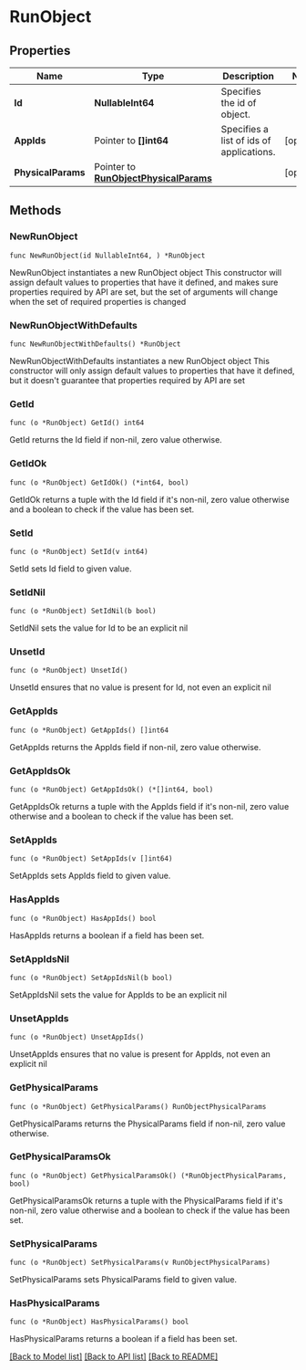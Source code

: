 # RunObject

## Properties

Name | Type | Description | Notes
------------ | ------------- | ------------- | -------------
**Id** | **NullableInt64** | Specifies the id of object. | 
**AppIds** | Pointer to **[]int64** | Specifies a list of ids of applications. | [optional] 
**PhysicalParams** | Pointer to [**RunObjectPhysicalParams**](RunObjectPhysicalParams.md) |  | [optional] 

## Methods

### NewRunObject

`func NewRunObject(id NullableInt64, ) *RunObject`

NewRunObject instantiates a new RunObject object
This constructor will assign default values to properties that have it defined,
and makes sure properties required by API are set, but the set of arguments
will change when the set of required properties is changed

### NewRunObjectWithDefaults

`func NewRunObjectWithDefaults() *RunObject`

NewRunObjectWithDefaults instantiates a new RunObject object
This constructor will only assign default values to properties that have it defined,
but it doesn't guarantee that properties required by API are set

### GetId

`func (o *RunObject) GetId() int64`

GetId returns the Id field if non-nil, zero value otherwise.

### GetIdOk

`func (o *RunObject) GetIdOk() (*int64, bool)`

GetIdOk returns a tuple with the Id field if it's non-nil, zero value otherwise
and a boolean to check if the value has been set.

### SetId

`func (o *RunObject) SetId(v int64)`

SetId sets Id field to given value.


### SetIdNil

`func (o *RunObject) SetIdNil(b bool)`

 SetIdNil sets the value for Id to be an explicit nil

### UnsetId
`func (o *RunObject) UnsetId()`

UnsetId ensures that no value is present for Id, not even an explicit nil
### GetAppIds

`func (o *RunObject) GetAppIds() []int64`

GetAppIds returns the AppIds field if non-nil, zero value otherwise.

### GetAppIdsOk

`func (o *RunObject) GetAppIdsOk() (*[]int64, bool)`

GetAppIdsOk returns a tuple with the AppIds field if it's non-nil, zero value otherwise
and a boolean to check if the value has been set.

### SetAppIds

`func (o *RunObject) SetAppIds(v []int64)`

SetAppIds sets AppIds field to given value.

### HasAppIds

`func (o *RunObject) HasAppIds() bool`

HasAppIds returns a boolean if a field has been set.

### SetAppIdsNil

`func (o *RunObject) SetAppIdsNil(b bool)`

 SetAppIdsNil sets the value for AppIds to be an explicit nil

### UnsetAppIds
`func (o *RunObject) UnsetAppIds()`

UnsetAppIds ensures that no value is present for AppIds, not even an explicit nil
### GetPhysicalParams

`func (o *RunObject) GetPhysicalParams() RunObjectPhysicalParams`

GetPhysicalParams returns the PhysicalParams field if non-nil, zero value otherwise.

### GetPhysicalParamsOk

`func (o *RunObject) GetPhysicalParamsOk() (*RunObjectPhysicalParams, bool)`

GetPhysicalParamsOk returns a tuple with the PhysicalParams field if it's non-nil, zero value otherwise
and a boolean to check if the value has been set.

### SetPhysicalParams

`func (o *RunObject) SetPhysicalParams(v RunObjectPhysicalParams)`

SetPhysicalParams sets PhysicalParams field to given value.

### HasPhysicalParams

`func (o *RunObject) HasPhysicalParams() bool`

HasPhysicalParams returns a boolean if a field has been set.


[[Back to Model list]](../README.md#documentation-for-models) [[Back to API list]](../README.md#documentation-for-api-endpoints) [[Back to README]](../README.md)


